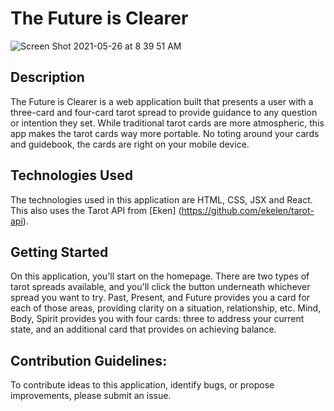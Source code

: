 # The Future is Clearer

![Screen Shot 2021-05-26 at 8 39 51 AM](https://user-images.githubusercontent.com/81989356/119661288-2250de00-bdfe-11eb-96c7-75fc8fff2955.png)

## Description
The Future is Clearer is a web application built that presents a user with a three-card and four-card tarot spread to provide guidance to any question or intention they set. While traditional tarot cards are more atmospheric, this app makes the tarot cards way more portable. No toting around your cards and guidebook, the cards are right on your mobile device.

## Technologies Used
The technologies used in this application are HTML, CSS, JSX and React.  This also uses the Tarot API from [Eken] (https://github.com/ekelen/tarot-api).

## Getting Started
On this application, you'll start on the homepage.  There are two types of tarot spreads available, and you'll click the button underneath whichever spread you want to try.  Past, Present, and Future provides you a card for each of those areas, providing clarity on a situation, relationship, etc. Mind, Body, Spirit provides you with four cards: three to address your current state, and an additional card that provides on achieving balance.

## Contribution Guidelines:
To contribute ideas to this application, identify bugs, or propose improvements, please submit an issue.